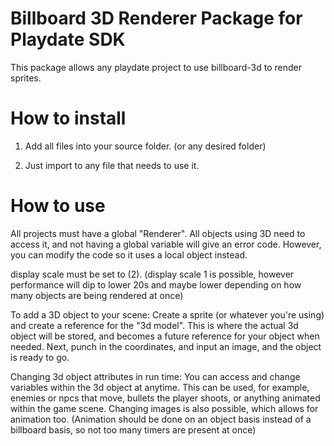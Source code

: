 # Billboard 3D Renderer Package for Playdate SDK

This package allows any playdate project to use billboard-3d to render sprites.

# How to install

1. Add all files into your source folder. (or any desired folder)

2. Just import to any file that needs to use it.

# How to use

All projects must have a global "Renderer". All objects using 3D need to access it, and not having a global variable will give an error code. However, you can modify the code so it uses a local object instead.

display scale must be set to (2). (display scale 1 is possible, however performance will dip to lower 20s and maybe lower depending on how many objects are being rendered at once)

To add a 3D object to your scene:
Create a sprite (or whatever you're using) and create a reference for the "3d model". This is where the actual 3d object will be stored, and becomes a future reference for your object when needed. Next, punch in the coordinates, and input an image, and the object is ready to go.

Changing 3d object attributes in run time:
You can access and change variables within the 3d object at anytime. This can be used, for example, enemies or npcs that move, bullets the player shoots, or anything animated within the game scene. Changing images is also possible, which allows for animation too. (Animation should be done on an object basis instead of a billboard basis, so not too many timers are present at once)

